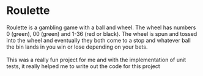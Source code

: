 # Roulette
Roulette is a gambling game with a ball and wheel. The wheel has numbers 0 (green), 00 (green) and 1-36 (red or black). The wheel is spun and tossed into the wheel and eventually they both come to a stop and whatever ball the bin lands in you win or lose depending on your bets.
<br><br>
This was a really fun project for me and with the implementation of unit tests, it really helped me to write out the code for this project
